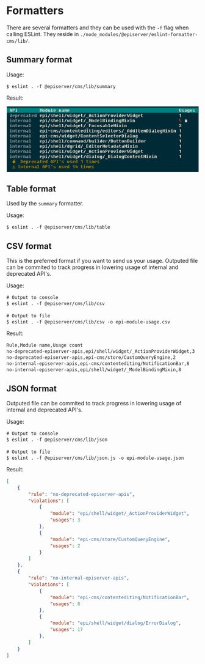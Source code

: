 # Formatters

There are several formatters and they can be used with the `-f` flag when calling ESLint. They reside in `./node_modules/@episerver/eslint-formatter-cms/lib/`.

## Summary format

Usage:

```
$ eslint . -f @episerver/cms/lib/summary
```

Result:

![formatter:summary output](summary.png)


## Table format

Used by the `summary` formatter.

Usage:

```
$ eslint . -f @episerver/cms/lib/table
```


## CSV format

This is the preferred format if you want to send us your usage. Outputed file can be commited to track progress in lowering usage of internal and deprecated API's.

Usage:

```
# Output to console
$ eslint . -f @episerver/cms/lib/csv

# Output to file
$ eslint . -f @episerver/cms/lib/csv -o epi-module-usage.csv
```

Result:

```csv
Rule,Module name,Usage count
no-deprecated-episerver-apis,epi/shell/widget/_ActionProviderWidget,3
no-deprecated-episerver-apis,epi-cms/store/CustomQueryEngine,2
no-internal-episerver-apis,epi-cms/contentediting/NotificationBar,8
no-internal-episerver-apis,epi/shell/widget/_ModelBindingMixin,8
```


## JSON format

Outputed file can be commited to track progress in lowering usage of internal and deprecated API's.

Usage:

```
# Output to console
$ eslint . -f @episerver/cms/lib/json

# Output to file
$ eslint . -f @episerver/cms/lib/json.js -o epi-module-usage.json
```

Result:

```json
[
    {
        "rule": "no-deprecated-episerver-apis",
        "violations": [
            {
                "module": "epi/shell/widget/_ActionProviderWidget",
                "usages": 3
            },
            {
                "module": "epi-cms/store/CustomQueryEngine",
                "usages": 2
            }
        ]
    },
    {
        "rule": "no-internal-episerver-apis",
        "violations": [
            {
                "module": "epi-cms/contentediting/NotificationBar",
                "usages": 8
            },
            {
                "module": "epi/shell/widget/dialog/ErrorDialog",
                "usages": 17
            },
        ]
    }
]
```
